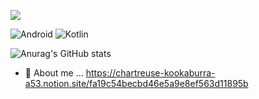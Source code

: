 ![](https://komarev.com/ghpvc/?username=IslandofDream)

<img alt="Android" src ="https://img.shields.io/badge/Android-3DDC84.svg?&style=for-the-badge&logo=Android&logoColor=black"/> <img alt="Kotlin" src ="https://img.shields.io/badge/Kotlin-7F52FF.svg?&style=for-the-badge&logo=Kotlin&logoColor=black"/>

![Anurag's GitHub stats](https://github-readme-stats.vercel.app/api?username=IslandofDream&show_icons=true&theme=radical&count_private=true)

- 💬 About me ... https://chartreuse-kookaburra-a53.notion.site/fa19c54becbd46e5a9e8ef563d11895b

<!--
**IslandofDream/IslandofDream** is a ✨ _special_ ✨ repository because its `README.md` (this file) appears on your GitHub profile.

Here are some ideas to get you started:

- 🔭 I’m currently working on ...
- 👯 I’m looking to collaborate on ...
- 🤔 I’m looking for help with ...

- 📫 How to reach me: ...
- 😄 Pronouns: ...
- ⚡ Fun fact: ...
-->
